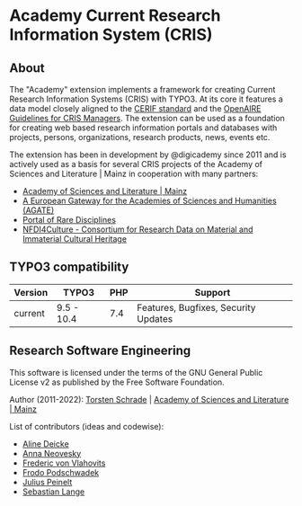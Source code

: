 # Academy Current Research Information System (CRIS)

## About

The "Academy" extension implements a framework for creating Current Research Information Systems (CRIS) with TYPO3. At its core it features a data model closely aligned to the [CERIF standard](https://eurocris.org/eurocris_archive/cerifsupport.org/cerif-in-brief/index.html) and the [OpenAIRE Guidelines for CRIS Managers](https://openaire-guidelines-for-cris-managers.readthedocs.io/en/v1.1.1/). The extension can be used as a foundation for creating web based research information portals and databases with projects, persons, organizations, research products, news, events etc.

The extension has been in development by @digicademy since 2011 and is actively used as a basis for several CRIS projects of the Academy of Sciences and Literature | Mainz in cooperation with many partners:

* [Academy of Sciences and Literature | Mainz](https://www.adwmainz.de/)
* [A European Gateway for the Academies of Sciences and Humanities (AGATE)](https://agate.academy/)
* [Portal of Rare Disciplines](https://www.kleinefaecher.de/)
* [NFDI4Culture - Consortium for Research Data on Material and Immaterial Cultural Heritage](https://nfdi4culture.de/)

## TYPO3 compatibility

| Version     | TYPO3      | PHP       | Support                                 |
| ----------- | ---------- | ----------|---------------------------------------- |
| current     | 9.5 - 10.4 | 7.4       | Features, Bugfixes, Security Updates    |

## Research Software Engineering

This software is licensed under the terms of the GNU General Public License v2
as published by the Free Software Foundation.

Author (2011-2022): <a href="https://orcid.org/0000-0002-0953-2818">Torsten Schrade</a> | <a href="https://www.adwmainz.de">Academy of Sciences and Literature | Mainz</a>

List of contributors (ideas and codewise): 

* [Aline Deicke](https://github.com/orgs/digicademy/people/alinedeicke)
* [Anna Neovesky](https://github.com/annaneo)
* [Frederic von Vlahovits](https://github.com/vonvlaho)
* [Frodo Podschwadek](https://github.com/fpodschwadek)
* [Julius Peinelt](https://github.com/jpeinelt)
* [Sebastian Lange](https://github.com/Slange-Mhath)
